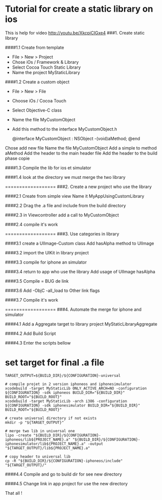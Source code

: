 Tutorial for create a static library on ios
==================

This is help for video http://youtu.be/XkcpiCIGxe4
###1. Create static library

####1.1 Create from template 
* File > New > Project
* Chose iOs / Framework & Library
* Select Cocoa Touch Static Library
* Name the project MyStaticLibrary

####1.2 Create a custom object
* File > New > File
* Choose iOs / Cocoa Touch 
* Select Objective-C class 
* Name the file MyCustomObject
* Add this method to the interface MyCustomObject.h


    @interface MyCustomObject : NSObject
      -(void)aMethod;
    @end

Chose add new file 
Name the file MyCustomObject 
Add a simple to method aMethod
Add the header to the main header file 
Add the header to the build phase copie

####1.3 Compile the lib for ios et simulator

####1.4 look at the directory we must merge the two library 

==================
###2. Create a new project who use the library

####2.1 Create from simple view
Name it MyAppUsingCustomLibrary

####2.2 Drag the .a file and include from the build directory

####2.3 in Viewcontroller add a call to MyCustomObject

####2.4 compile it's work

==================
###3. Use categories in library 

####3.1 create a UIImage-Custom class
Add hasAlpha method to UIImage

####3.2 import the UIKit in library project

####3.3 compile for iphone an simulator 

####3.4 return to app who use the library 
Add usage of UIImage hasAlpha

####3.5 Compile = BUG de link

####3.6 Add -ObjC -all_load to Other link flags 

####3.7 Compile it's work 

==================
###4. Automate the merge for iphone and simulator 

####4.1 Add a Aggregate target to library project MyStaticLibraryAggregate

####4.2 Add Build Script 

####4.3 Enter the scripts bellow

# set target for final .a file
    TARGET_OUTPUT=${BUILD_DIR}/${CONFIGURATION}-universal

    # compile projet in 2 version iphoneos and iphonesimulator
    xcodebuild -target MyStaticLib ONLY_ACTIVE_ARCH=NO -configuration ${CONFIGURATION} -sdk iphoneos BUILD_DIR="${BUILD_DIR}" BUILD_ROOT="${BUILD_ROOT}"
    xcodebuild -target MyStaticLib -arch i386 -configuration ${CONFIGURATION} -sdk iphonesimulator BUILD_DIR="${BUILD_DIR}" BUILD_ROOT="${BUILD_ROOT}"

    # create universal directory if not exists
    mkdir -p "${TARGET_OUTPUT}"

    # merge two lib in universal one
    lipo -create "${BUILD_DIR}/${CONFIGURATION}-iphoneos/lib${PROJECT_NAME}.a" "${BUILD_DIR}/${CONFIGURATION}-iphonesimulator/lib${PROJECT_NAME}.a" -output "${TARGET_OUTPUT}/lib${PROJECT_NAME}.a"

    # copy header to universal lib
    cp -R "${BUILD_DIR}/${CONFIGURATION}-iphoneos/include" "${TARGET_OUTPUT}/"

####4.4 Compile and go to build dir for see new directory

####4.5 Change link in app project for use the new directory 

That all !


 
